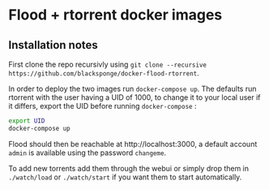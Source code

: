 # Flood + rtorrent docker images

## Installation notes
First clone the repo recursivly using `git clone --recursive https://github.com/blacksponge/docker-flood-rtorrent`.

In order to deploy the two images run `docker-compose up`. The defaults run rtorrent with the user having a UID of 1000, to change it to your local user if it differs, export the UID before running `docker-compose` :

```sh
export UID
docker-compose up
```

Flood should then be reachable at http://localhost:3000, a default account `admin` is available using the password `changeme`.  

To add new torrents add them through the webui or simply drop them in `./watch/load` or `./watch/start` if you want them to start automatically.
